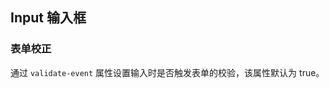 <div class="demo-header">
<p class="overviewicon">
  <span class="wapi-ui-input wapi-form-span"/>
</p>

## Input 输入框

<mobile-uxlink widget-name="Input"></mobile-uxlink>

</div>

### 表单校正

通过 `validate-event` 属性设置输入时是否触发表单的校验，该属性默认为 true。

<mobile-view link="input/validate-event"></mobile-view>

<br>
